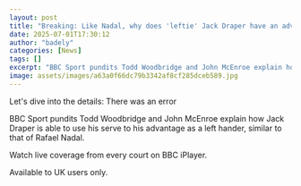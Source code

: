 ```yaml
---
layout: post
title: "Breaking: Like Nadal, why does 'leftie' Jack Draper have an advantage?"
date: 2025-07-01T17:30:12
author: "badely"
categories: [News]
tags: []
excerpt: "BBC Sport pundits Todd Woodbridge and John McEnroe explain how Jack Draper is able to use his serve to his advantage as a left hander, similar to that"
image: assets/images/a63a0f66dc79b3342af8cf285dceb589.jpg
---
```


Let's dive into the details: There was an error

BBC Sport pundits Todd Woodbridge and John McEnroe explain how Jack Draper is able to use his serve to his advantage as a left hander, similar to that of Rafael Nadal.

Watch live coverage from every court on BBC iPlayer.

Available to UK users only.

